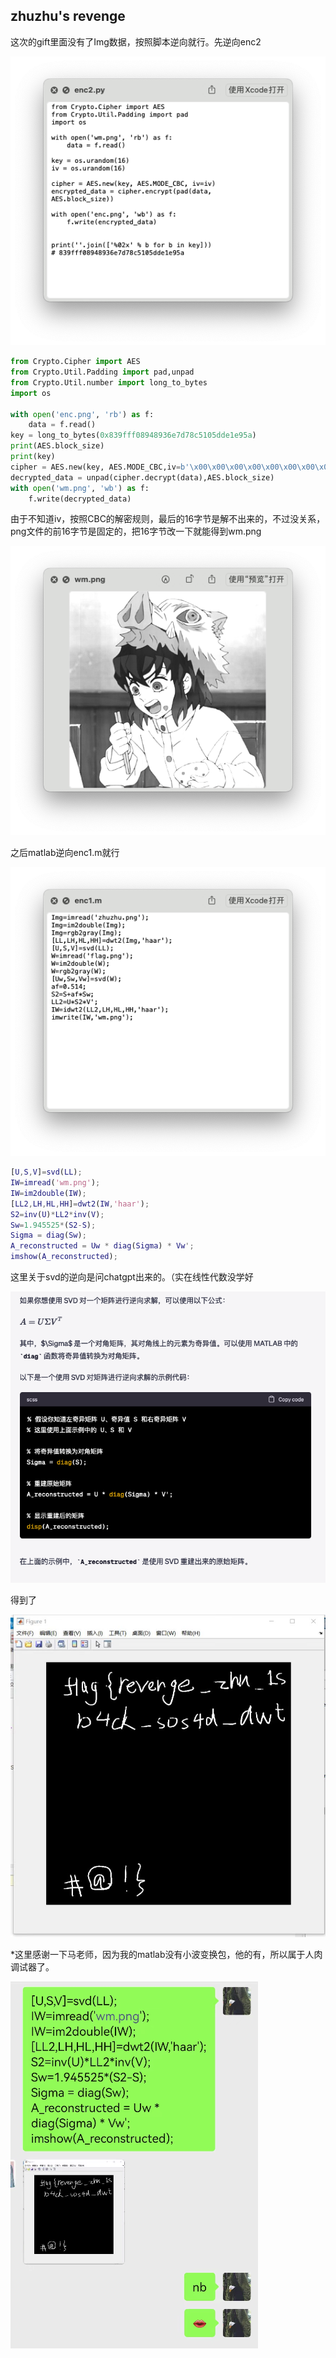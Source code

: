 ## zhuzhu's revenge

这次的gift里面没有了Img数据，按照脚本逆向就行。先逆向enc2

![](<image/截屏2023-04-26 16.18.22_gtxpzahtpJ.png>)

```python
from Crypto.Cipher import AES
from Crypto.Util.Padding import pad,unpad
from Crypto.Util.number import long_to_bytes
import os

with open('enc.png', 'rb') as f:
    data = f.read()
key = long_to_bytes(0x839fff08948936e7d78c5105dde1e95a)
print(AES.block_size)
print(key)
cipher = AES.new(key, AES.MODE_CBC,iv=b'\x00\x00\x00\x00\x00\x00\x00\x00\x00\x00\x00\x00\x00\x00\x00\x00')
decrypted_data = unpad(cipher.decrypt(data),AES.block_size)
with open('wm.png', 'wb') as f:
    f.write(decrypted_data)
```

由于不知道iv，按照CBC的解密规则，最后的16字节是解不出来的，不过没关系，png文件的前16字节是固定的，把16字节改一下就能得到wm.png

![](<image/截屏2023-04-26 16.20.13_PmhRqylyLx.png>)

之后matlab逆向enc1.m就行

![](<image/截屏2023-04-26 16.20.48_UoWn1xBabR.png>)

```matlab
[U,S,V]=svd(LL);
IW=imread('wm.png');
IW=im2double(IW);
[LL2,LH,HL,HH]=dwt2(IW,'haar');
S2=inv(U)*LL2*inv(V);
Sw=1.945525*(S2-S);
Sigma = diag(Sw);
A_reconstructed = Uw * diag(Sigma) * Vw';
imshow(A_reconstructed);
```

这里关于svd的逆向是问chatgpt出来的。（实在线性代数没学好

![](<image/截屏2023-04-26 16.30.16_AmOuLNOxBU.png>)

得到了

![](image/18821682497954_.pic_6c0L3BISeC.jpg)

\*这里感谢一下马老师，因为我的matlab没有小波变换包，他的有，所以属于人肉调试器了。

![](<image/截屏2023-04-26 16.35.11_5NSLNu_Osp.png>)